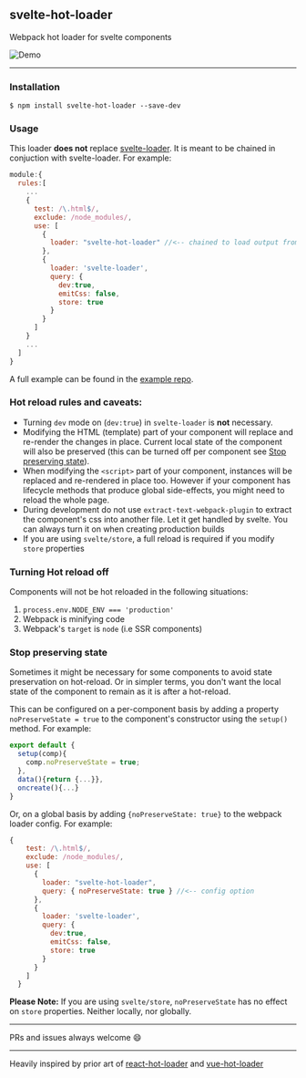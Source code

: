 ## svelte-hot-loader
Webpack hot loader for svelte components

![Demo](https://www.dropbox.com/s/26gtw2cyllk5t4u/svelte-hot-loader.gif?raw=1)

---

### Installation
```
$ npm install svelte-hot-loader --save-dev
```
### Usage

This loader **does not** replace [svelte-loader](https://github.com/sveltejs/svelte-loader). It is meant to be chained in conjuction with svelte-loader. For example:

```js
module:{
  rules:[
    ...
    {
      test: /\.html$/,
      exclude: /node_modules/,
      use: [
        {
          loader: "svelte-hot-loader" //<-- chained to load output from svelte-loader
        },
        {
          loader: 'svelte-loader',
          query: {
            dev:true,
            emitCss: false,
            store: true
          }
        }
      ]
    }
    ...
  ]
}
```

A full example can be found in the [example repo](https://github.com/ekhaled/svelte-hot-loader-example).

### Hot reload rules and caveats:

 - Turning `dev` mode on (`dev:true`) in `svelte-loader` is **not** necessary.
 - Modifying the HTML (template) part of your component will replace and re-render the changes in place. Current local state of the component will also be preserved (this can be turned off per component see [Stop preserving state](#stop-preserving-state)).
 - When modifying the `<script>` part of your component, instances will be replaced and re-rendered in place too.
  However if your component has lifecycle methods that produce global side-effects, you might need to reload the whole page.
 - During development do not use `extract-text-webpack-plugin` to extract the component's css into another file. Let it get handled by svelte. You can always turn it on when creating production builds
 - If you are using `svelte/store`, a full reload is required if you modify `store` properties

### Turning Hot reload off

Components will not be hot reloaded in the following situations:
 1. `process.env.NODE_ENV === 'production'`
 2. Webpack is minifying code
 3. Webpack's `target` is `node` (i.e SSR components)

### Stop preserving state

Sometimes it might be necessary for some components to avoid state preservation on hot-reload.
Or in simpler terms, you don't want the local state of the component to remain as it is after a hot-reload.

This can be configured on a per-component basis by adding a property `noPreserveState = true` to the component's constructor using the `setup()` method. For example:
```js
export default {
  setup(comp){
    comp.noPreserveState = true;
  },
  data(){return {...}},
  oncreate(){...}
}
```

Or, on a global basis by adding `{noPreserveState: true}` to the webpack loader config. For example:
```js
{
    test: /\.html$/,
    exclude: /node_modules/,
    use: [
      {
        loader: "svelte-hot-loader",
        query: { noPreserveState: true } //<-- config option
      },
      {
        loader: 'svelte-loader',
        query: {
          dev:true,
          emitCss: false,
          store: true
        }
      }
    ]
  }
```

**Please Note:** If you are using `svelte/store`, `noPreserveState` has no effect on `store` properties. Neither locally, nor globally.


---

PRs and issues always welcome :smile:

 ---

 Heavily inspired by prior art of [react-hot-loader](https://github.com/gaearon/react-hot-loader) and [vue-hot-loader](https://github.com/jshmrtn/vue-hot-loader)

